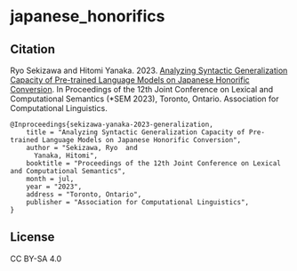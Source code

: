 # japanese_honorifics

## Citation
Ryo Sekizawa and Hitomi Yanaka. 2023. [Analyzing Syntactic Generalization Capacity of Pre-trained Language Models on Japanese Honorific Conversion](https://arxiv.org/abs/2306.03055). In Proceedings of the 12th Joint Conference on Lexical and Computational Semantics (*SEM 2023), Toronto, Ontario. Association for Computational Linguistics.

```
@Inproceedings{sekizawa-yanaka-2023-generalization,
    title = "Analyzing Syntactic Generalization Capacity of Pre-trained Language Models on Japanese Honorific Conversion",
    author = "Sekizawa, Ryo  and
      Yanaka, Hitomi",
    booktitle = "Proceedings of the 12th Joint Conference on Lexical and Computational Semantics",
    month = jul,
    year = "2023",
    address = "Toronto, Ontario",
    publisher = "Association for Computational Linguistics",
}
```

## License
CC BY-SA 4.0
